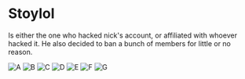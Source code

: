 # Stoylol

Is either the one who hacked nick's account, or affiliated with whoever hacked
it. He also decided to ban a bunch of members for little or no reason.

![A](../../../assets/woc-dumping-alituma/stoylol/dms/sand0/a.jpg)
![B](../../../assets/woc-dumping-alituma/stoylol/dms/sand0/b.jpg)
![C](../../../assets/woc-dumping-alituma/stoylol/dms/sand0/c.jpg)
![D](../../../assets/woc-dumping-alituma/stoylol/dms/sand0/d.jpg)
![E](../../../assets/woc-dumping-alituma/stoylol/dms/sand0/e.jpg)
![F](../../../assets/woc-dumping-alituma/stoylol/dms/sand0/f.jpg)
![G](../../../assets/woc-dumping-alituma/stoylol/dms/sand0/g.jpg)
